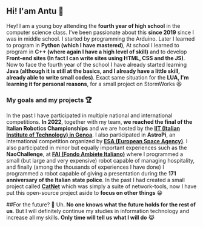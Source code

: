 ## Hi! I'am Antu 👋
Hey! I am a young boy attending the **fourth year of high school** in the computer science class. I've been passionate about this **since 2019** since I was in middle school. I started by programming the Arduino. Later I learned to program in **Python (which I have mastered)**, At school I learned to program in **C++ (where again I have a high level of skill)** and to develop **Front-end sites (In fact I can write sites using HTML, CSS and the JS)**. Now to face the fourth year of the school I have already started learning **Java (although it is still at the basics, and I already have a little skill, already able to write small codes)**. Exact same situation for the **LUA, I'm learning it for personal reasons**, for a small project on StormWorks 😆

### My goals and my projects 🏆
In the past I have participated in multiple national and international competitions. **In 2022**, together with my team, **we reached the final of the Italian Robotics Championships** and we are hosted by the [**IIT (Italian Institute of Technology) in Genoa**](iit.it). I also participated in **AstroPi**, an international competition organized by [**ESA (European Space Agency)**](esa.int). I also participated in minor but equally important experiences such as the **NaoChallenge**, at [**FAI (Fondo Ambiete Italiano)**](fondoambiente.it) where I programmed a small (but large and very expensive) robot capable of managing hospitality, and finally (among the thousands of experiences I have done) I programmed a robot capable of giving a presentation during the **171 anniversary of the Italian state police**. In the past I had created a small project called [**CatNet**](https://github.com/AronkyTechnologies/Cat-Net) which was simply a suite of network-tools, now I have put this open-source project aside to **focus on other things** 😁

##For the future? 🔮
Uh. **No one knows what the future holds for the rest of us**. But I will definitely continue my studies in information technology and increase all my skills. **Only time will tell us what I will do** 😹
